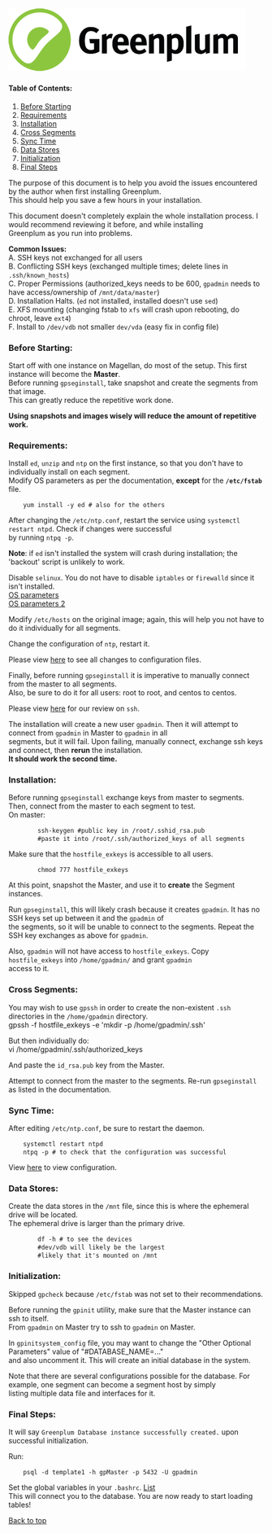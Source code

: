 ![Greenplum](https://github.com/syuja/GreenPlumSetup/blob/master/img/greenplum-logo.png)  
---
<a id='top'></a>
#### Table of Contents:  
  1. [Before Starting](#bef)    
  2. [Requirements](#req)   
  3. [Installation](#inst)  
  4. [Cross Segments](#cross)  
  5. [Sync Time](#sync)  
  6. [Data Stores](#store)  
  7. [Initialization](#init)  
  8. [Final Steps](#fin)
  
The purpose of this document is to help you avoid the issues encountered by the author when first installing Greenplum.  
This should help you save a few hours in your installation.   

This document doesn't completely explain the whole installation process. I would recommend reviewing it before, and while installing  
Greenplum as you run into problems.  

**Common Issues:**  
    A. SSH keys not exchanged for all users  
    B. Conflicting SSH keys (exchanged multiple times; delete lines in `.ssh/known_hosts`)  
    C. Proper Permissions (authorized_keys needs to be 600, `gpadmin` needs to have access/ownership of `/mnt/data/master`)  
    D. Installation Halts. (`ed` not installed, installed doesn't use `sed`)    
    E. XFS mounting (changing fstab to `xfs` will crash upon rebooting, do chroot, leave `ext4`)   
    F. Install to `/dev/vdb` not smaller `dev/vda` (easy fix in config file)    


<a id = 'bef'></a>
### Before Starting:  

Start off with one instance on Magellan, do most of the setup. This first instance will become the **Master**.  
Before running `gpseginstall`, take snapshot and create the segments from that image.   
This can greatly reduce the repetitive work done.   

**Using snapshots and images wisely will reduce the amount of repetitive work.**  


<a id = 'req'></a>
### Requirements:  
Install `ed`, `unzip` and `ntp` on the first instance, so that you don't have to individually install on each segment.  
Modify OS parameters as per the documentation, **except** for the **`/etc/fstab`** file.  

        yum install -y ed # also for the others

After changing the `/etc/ntp.conf`, restart the service using `systemctl restart ntpd`. Check if changes were successful  
by running `ntpq -p`.  

**Note**: if `ed` isn't installed the system will crash during installation; the 'backout' script is unlikely to work.    

Disable `selinux`. You do not have to disable `iptables` or `firewalld` since it isn't installed.   
[OS parameters](http://gpdb.docs.pivotal.io/4380/prep_os-system-req.html#topic2)  
[OS parameters 2](http://gpdb.docs.pivotal.io/4380/prep_os-system-params.html#topic3)  

Modify `/etc/hosts` on the original image; again, this will help you not have to do it individually for all segments.  

Change the configuration of `ntp`, restart it.  

Please view [here](docs/CONFIG.md) to see all changes to configuration files.  

Finally, before running `gpseginstall` it is imperative to manually connect from the master to all segments.  
Also, be sure to do it for all users:  root to root, and centos to centos.  

Please view [here](https://github.com/syuja/ssh_tut) for our review on `ssh`.  

The installation will create a new user `gpadmin`. Then it will attempt to connect from `gpadmin` in Master to `gpadmin` in all   
segments, but it will fail. Upon failing, manually connect, exchange ssh keys and connect, then **rerun** the installation.   
**It should work the second time.**  


<a id = 'inst'></a>
### Installation:  
Before running `gpseginstall` exchange keys from master to segments. Then, connect from the master to each segment to test.  
On master:   

            ssh-keygen #public key in /root/.sshid_rsa.pub  
            #paste it into /root/.ssh/authorized_keys of all segments  


Make sure that the `hostfile_exkeys` is accessible to all users.   

            chmod 777 hostfile_exkeys  

At this point, snapshot the Master, and use it to **create** the Segment instances.  

Run `gpseginstall`, this will likely crash because it creates `gpadmin`. It has no SSH keys set up between it and the `gpadmin` of  
the segments, so it will be unable to connect to the segments. Repeat the SSH key exchanges as above for `gpadmin`.  

Also, `gpadmin` will not have access to `hostfile_exkeys`. Copy `hostfile_exkeys` into `/home/gpadmin/` and grant `gpadmin`  
access to it.  

<a id = 'cross'></a>
### Cross Segments:  
You may wish to use `gpssh` in order to create the non-existent `.ssh` directories in the `/home/gpadmin` directory.  
         gpssh -f hostfile_exkeys  -e 'mkdir -p /home/gpadmin/.ssh'  

But then individually do:  
            vi /home/gpadmin/.ssh/authorized_keys  

And paste the `id_rsa.pub` key from the Master.  

Attempt to connect from the master to the segments. Re-run `gpseginstall` as listed in the documentation.  

<a id = 'sync'></a>
### Sync Time:   
After editing `/etc/ntp.conf`, be sure to restart the daemon.   

        systemctl restart ntpd  
        ntpq -p # to check that the configuration was successful  

View [here](docs/CONFIGURATION.md) to view configuration.  

<a id = 'store'></a>  
### Data Stores:    
Create the data stores in the `/mnt` file, since this is where the ephemeral drive will be located.  
The ephemeral drive is larger than the primary drive.  

            df -h # to see the devices  
            #dev/vdb will likely be the largest  
            #likely that it's mounted on /mnt  



<a id = 'init'></a>  
### Initialization:   
Skipped `gpcheck` because `/etc/fstab` was not set to their recommendations.  

Before running the `gpinit` utility, make sure that the Master instance can ssh to itself.  
From `gpadmin` on Master try to ssh to `gpadmin` on Master.  

In `gpinitsystem_config` file, you may want to change the "Other Optional Parameters" value of "#DATABASE_NAME=..."   
and also uncomment it. This will create an initial database in the system.   

Note that there are several configurations possible for the database. For example, one segment can become a segment host by simply  
listing multiple data file and interfaces for it.  

<a id ='fin'></a>  
### Final Steps:   
It will say `Greenplum Database instance successfully created.` upon successful initialization.  

Run:   

        psql -d template1 -h gpMaster -p 5432 -U gpadmin  

Set the global variables in your `.bashrc`. [List](http://gpdb.docs.pivotal.io/4380/install_guide/env_var_ref.html)  
This will connect you to the database. You are now ready to start loading tables!


[Back to top](#top)
